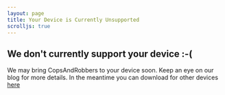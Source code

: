 ```yaml
---
layout: page
title: Your Device is Currently Unsupported
scrolljs: true
---
```


## We don't currently support your device :-(

We may bring CopsAndRobbers to your device soon. Keep an eye on our blog for more details. In the meantime you can download for other devices [here]({{site.baseurl}}/download/download-options)